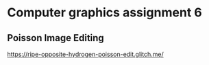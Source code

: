 # Computer graphics assignment 6


## Poisson Image Editing

  https://ripe-opposite-hydrogen-poisson-edit.glitch.me/



